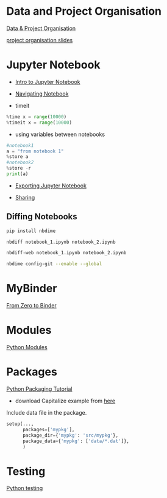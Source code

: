 # Data and Project Organisation
[Data & Project Organisation](https://reproducible-science-curriculum.github.io/organization-RR-Jupyter/01-introduction/)

[project organisation slides](https://reproducible-science-curriculum.github.io/organization-RR-Jupyter/slides/02_slideshow_organization.slides.html)

# Jupyter Notebook

* [Intro to Jupyter Notebook](https://github.com/Reproducible-Science-Curriculum/introduction-RR-Jupyter/blob/gh-pages/notebooks/Jupyter_Intro_Background.ipynb)

* [Navigating Notebook](https://github.com/Reproducible-Science-Curriculum/introduction-RR-Jupyter/blob/gh-pages/notebooks/Navigating%20the%20notebook%20-%20instructor%20script.ipynb)

* timeit

```py
%time x = range(10000)
%timeit x = range(10000)
```

* using variables between notebooks

```py
#notebook1
a = "from notebook 1"
%store a
#notebook2
%store -r
print(a)
```

* [Exporting Jupyter Notebook](https://reproducible-science-curriculum.github.io/publication-RR-Jupyter/02-exporting_the_notebook/index.html)

* [Sharing](https://reproducible-science-curriculum.github.io/sharing-RR-Jupyter/)

## Diffing Notebooks

```sh
pip install nbdime

nbdiff notebook_1.ipynb notebook_2.ipynb

nbdiff-web notebook_1.ipynb notebook_2.ipynb

nbdime config-git --enable --global
```

# MyBinder
[From Zero to Binder](https://github.com/Build-a-binder/build-a-binder.github.io/blob/master/workshop/10-zero-to-binder.md)

# Modules

[Python Modules](https://github.com/mkuzak/python-modules/blob/master/python-modules.md)

# Packages

[Python Packaging Tutorial](https://python-packaging-tutorial.readthedocs.io/en/latest/setup_py.html)

* download Capitalize example
from [here](https://python-packaging-tutorial.readthedocs.io/en/latest/_downloads/capitalize.zip)

Include data file in the package.

```py
setup(...,
      packages=['mypkg'],
      package_dir={'mypkg': 'src/mypkg'},
      package_data={'mypkg': ['data/*.dat']},
      )
```

# Testing

[Python testing](http://katyhuff.github.io/python-testing/)